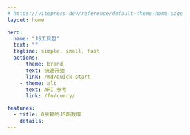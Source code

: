 ```yaml
---
# https://vitepress.dev/reference/default-theme-home-page
layout: home

hero:
  name: "JS工具包"
  text: ""
  tagline: simple, small, fast
  actions:
    - theme: brand
      text: 快速开始
      link: /md/quick-start
    - theme: alt
      text: API 参考
      link: /fn/curry/

features:
  - title: 0依赖的JS函数库
    details:
---
```

